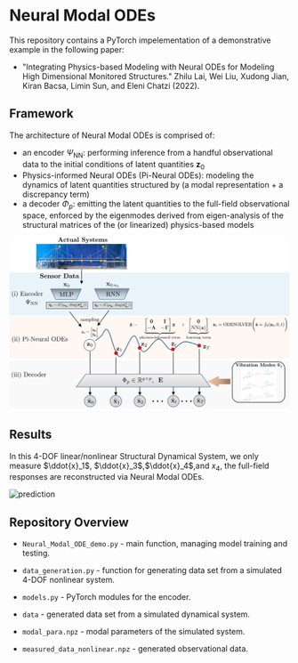 # Neural Modal ODEs

This repository contains a PyTorch impelementation of a demonstrative example in the following paper:

* "Integrating Physics-based Modeling with Neural ODEs for Modeling High Dimensional Monitored Structures."
Zhilu Lai, Wei Liu, Xudong Jian, Kiran Bacsa, Limin Sun, and Eleni Chatzi (2022). 


## Framework

The architecture of Neural Modal ODEs is comprised of:

* an encoder $\Psi_{\text{NN}}$: performing inference from a handful observational data to the initial conditions of latent quantities $\textbf{z}_0$
* Physics-informed Neural ODEs (Pi-Neural ODEs): modeling the dynamics of latent quantities structured by (a modal representation + a discrepancy term) 
* a decoder $\Phi_p$: emitting the latent quantities to the full-field observational space, enforced by the eigenmodes derived from eigen-analysis of the structural matrices of the (or linearized) physics-based models

![Graphical abstract of the framework](framework.png)


## Results

In this 4-DOF linear/nonlinear Structural Dynamical System, we only measure $\ddot{x}_1$, $\ddot{x}_3$,$\ddot{x}_4$,and $x_4$, the full-field responses are reconstructed via Neural Modal ODEs.

![prediction](fig/kn_0.5.png)
     

## Repository Overview
* `Neural_Modal_ODE_demo.py` - main function, managing model training and testing.
* `data_generation.py` - function for generating data set from a simulated 4-DOF nonlinear system.
* `models.py` - PyTorch modules for the encoder.

* `data` - generated data set from a simulated dynamical system. 
* `modal_para.npz` - modal parameters of the simulated system.
* `measured_data_nonlinear.npz` - generated observational data.
 

